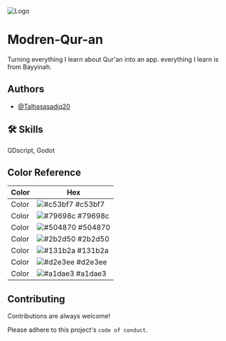 
![Logo](https://dev-to-uploads.s3.amazonaws.com/uploads/articles/th5xamgrr6se0x5ro4g6.png)


# Modren-Qur-an

Turning everything I learn about Qur'an into an app. everything I learn is from Bayyinah.



## Authors

- [@Talhasasadiq20](https://github.com/talhasadiq20)


## 🛠 Skills
GDscript, Godot

## Color Reference

| Color             | Hex                                                                |
| ----------------- | ------------------------------------------------------------------ |
| Color | ![#c53bf7](https://via.placeholder.com/10/c53bf7?text=+) #c53bf7 |
| Color | ![#79698c](https://via.placeholder.com/10/79698c?text=+) #79698c |
| Color | ![#504870](https://via.placeholder.com/10/504870?text=+) #504870 |
| Color | ![#2b2d50](https://via.placeholder.com/10/2b2d50?text=+) #2b2d50 |
| Color | ![#131b2a](https://via.placeholder.com/10/131b2a?text=+) #131b2a |
| Color | ![#d2e3ee](https://via.placeholder.com/10/d2e3ee?text=+) #d2e3ee |
| Color | ![#a1dae3](https://via.placeholder.com/10/a1dae3?text=+) #a1dae3 |


## Contributing

Contributions are always welcome!

Please adhere to this project's `code of conduct`.

